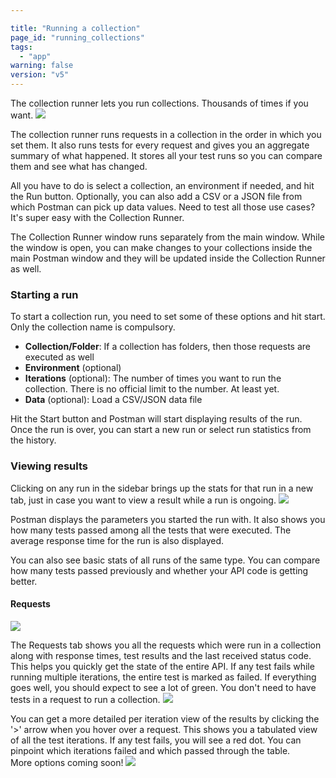 ```yaml
---

title: "Running a collection"
page_id: "running_collections"
tags: 
  - "app"
warning: false
version: "v5"
---
```


The collection runner lets you run collections. Thousands of times if you want.
![](https://www.getpostman.com/img/v1/docs/source/cr-1.png)

The collection runner runs requests in a collection in the order in which you
set them. It also runs tests for every request and gives you an aggregate summary of
what happened. It stores all your test runs so you can compare them and
see what has changed.

All you have to do is select a collection, an environment if
needed, and hit the Run button. Optionally, you can also add a CSV or a JSON file from which
Postman can pick up data values. Need to test all those use cases? It's super
easy with the Collection Runner.

The Collection Runner window runs separately from the main window. While the window is
open, you can make changes to your collections inside the main Postman
window and they will be updated inside the Collection Runner as well.

### Starting a run

To start a collection run, you need to set some of these options and hit
start. Only the collection name is compulsory.

* **Collection/Folder**: If a collection has folders, then those requests are executed as well
* **Environment** (optional)
* **Iterations** (optional): The number of times you want to run the collection. There is no official limit to the number. At least yet.
* **Data** (optional): Load a CSV/JSON data file

Hit the Start button and Postman will start displaying results of the run.
Once the run is over, you can start a new run or select run statistics from
the history.

### Viewing results

Clicking on any run in the sidebar brings up the stats for that run in a new
tab, just in case you want to view a result while a run is ongoing.
![](https://www.getpostman.com/img/v1/docs/source/cr-3.png)

Postman displays the parameters you started the run with. It also shows you how many tests passed among all the tests that
were executed. The average response time for the run is also displayed.

You can also see basic stats of all runs of the same type. You can compare how
many tests passed previously and whether your API code is getting better.

#### Requests
![](https://www.getpostman.com/img/v1/docs/source/cr-2.png)

The Requests tab shows you all the requests which were run in a collection
along with response times, test results and the last received status code. This helps
you quickly get the state of the entire API. If any test fails while
running multiple iterations, the entire test is marked as failed. If everything goes
well, you should expect to see a lot of green. You don't
need to have tests in a request to run a collection.
![](https://www.getpostman.com/img/v1/docs/source/cr-7.png)

You can get a more detailed per iteration view of the results by clicking the '\>' arrow when you hover over a request. This shows you a tabulated
view of all the test iterations. If any test fails, you will see a red dot. You
can pinpoint which iterations failed and which passed through the table.   
More options coming soon!
![](https://www.getpostman.com/img/v1/docs/source/cr-4.png)

